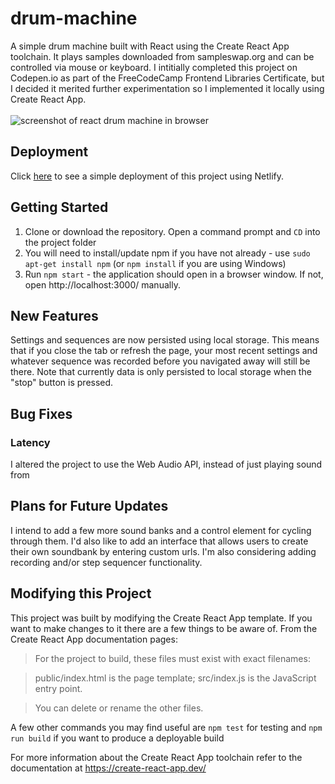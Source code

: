 # drum-machine
A simple drum machine built with React using the Create React App toolchain. It plays samples downloaded from sampleswap.org and can be controlled via mouse or keyboard. I intitially completed this project  on Codepen.io as part of the FreeCodeCamp Frontend Libraries Certificate, but I decided it merited further experimentation so I implemented it locally using Create React App. 
<br>
<br>
![screenshot of react drum machine in browser](https://github.com/schaferyan/drum-machine/blob/master/screenshots/Screenshot%20(838).png)

## Deployment
Click [here](https://admiring-curran-f5b783.netlify.app/) to see a simple deployment of this project using Netlify.


## Getting Started
1. Clone or download the repository. Open a command prompt and `CD` into the project folder
2. You will need to install/update npm if you have not already - use `sudo apt-get install npm` (or `npm install` if you are using Windows)
3. Run `npm start` - the application should open in a browser window. If not, open http://localhost:3000/ manually.

## New Features
Settings and sequences are now persisted using local storage. This means that if you close the tab or refresh the page, your most recent settings and whatever sequence was recorded before you navigated away will still be there. Note that currently data is only persisted to local storage when the "stop" button is pressed.

## Bug Fixes

### Latency
I altered the project to use the Web Audio API, instead of just playing sound from <audio> tags using the HTML DOM Audio object. This seems to have significantly decreased latency.

## Plans for Future Updates
I intend to add a few more sound banks and a control element for cycling through them. I'd also like to add an interface that allows users to create their own soundbank by entering custom urls. I'm also considering adding recording and/or step sequencer functionality.

## Modifying this Project
This project was built by modifying the Create React App template. If you want to make changes to it there are a few things to be aware of. From the Create React App documentation pages:

>For the project to build, these files must exist with exact filenames:

>    public/index.html is the page template;
>    src/index.js is the JavaScript entry point.

>You can delete or rename the other files.

A few other commands you may find useful are `npm test` for testing and `npm run build` if you want to produce a deployable build

For more information about the Create React App toolchain refer to the documentation at https://create-react-app.dev/
